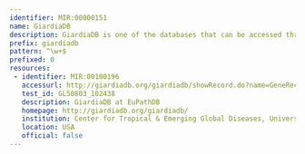 ```yaml
---
identifier: MIR:00000151
name: GiardiaDB
description: GiardiaDB is one of the databases that can be accessed through the EuPathDB (http://EuPathDB.org; formerly ApiDB) portal, covering eukaryotic pathogens of the genera Cryptosporidium, Giardia, Leishmania, Neospora, Plasmodium, Toxoplasma, Trichomonas and Trypanosoma. While each of these groups is supported by a taxon-specific database built upon the same infrastructure, the EuPathDB portal offers an entry point to all these resources, and the opportunity to leverage orthology for searches across genera.
prefix: giardiadb
pattern: ^\w+$
prefixed: 0
resources:
 - identifier: MIR:00100196
   accessurl: http://giardiadb.org/giardiadb/showRecord.do?name=GeneRecordClasses.GeneRecordClass&source_id=${id}
   test_id: GL50803_102438
   description: GiardiaDB at EuPathDB
   homepage: http://giardiadb.org/giardiadb/
   institution: Center for Tropical & Emerging Global Diseases, University of Georgia
   location: USA
   official: false
---
```


